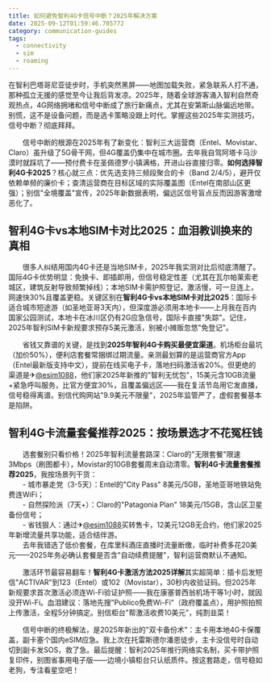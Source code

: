 ```yaml
---
title: 如何避免智利4G卡信号中断？2025年解决方案
date: 2025-09-12T01:59:46.705772
category: communication-guides
tags:
  - connectivity
  - sim
  - roaming
---
```


在智利巴塔哥尼亚徒步时，手机突然黑屏——地图加载失败，紧急联系人打不通，那种孤立无援的感觉至今让我后背发凉。2025年，随着全球游客涌入智利自然奇观热点，4G网络拥堵和信号中断成了旅行新痛点，尤其在安第斯山脉偏远地带。别慌，这不是设备问题，而是选卡策略没跟上时代。掌握这些2025年实测技巧，信号中断？彻底拜拜。

　　信号中断的根源在2025年有了新变化：智利三大运营商（Entel、Movistar、Claro）虽升级了5G骨干网，但4G覆盖仍集中在城市圈。去年我自驾阿塔卡马沙漠时就踩坑了——预付费卡在圣佩德罗小镇满格，开进山谷直接归零。**如何选择智利4G卡2025**？核心就三点：优先选支持三频段聚合的卡（Band 2/4/5），避开仅依赖单频的廉价卡；查清运营商在目标区域的实际覆盖图（Entel在南部山区更强）；别信"全境覆盖"宣传，2025年新数据表明，偏远区信号盲点反而因游客激增恶化了。

## 智利4G卡vs本地SIM卡对比2025：血泪教训换来的真相  
　　很多人纠结用国内4G卡还是当地SIM卡，2025年我实测对比后彻底清醒了。国际4G卡优势明显：免换卡、即插即用，但信号稳定性差（尤其在瓦尔帕莱索老城区，建筑反射导致频繁掉线）；本地SIM卡需护照登记，激活慢，可一旦连上，网速快30%且覆盖更稳。关键区别在**智利4G卡vs本地SIM卡对比2025**：国际卡适合城市短途游（如圣地亚哥3天内），但深度游必须用本地卡——上月我在百内国家公园测试，本地卡在冰川区仍有2G应急信号，国际卡直接"失踪"。记住，2025年智利SIM卡新规要求预存5美元激活，别被小摊贩忽悠"免登记"。

　　省钱又靠谱的关键，是找到**2025年智利4G卡购买最便宜渠道**。机场柜台最坑（加价50%），便利店套餐常捆绑过期流量。亲测最划算的是运营商官方App（Entel最新版支持中文），提前在线买电子卡，落地扫码激活省20%。但更绝的渠道是✈[@esim1088](https://t.me/s/esim1088)，他们家2025年新推的"智利无忧包"，15美元含10GB流量+紧急呼叫服务，比官方便宜30%，且覆盖偏远区——我在复活节岛用它发直播，信号稳得离谱。别信代购网站"9.9美元不限量"，2025年监管严了，虚假套餐基本是陷阱。

## 智利4G卡流量套餐推荐2025：按场景选才不花冤枉钱  
　　选套餐别只看价格！2025年智利流量套路深：Claro的"无限套餐"限速3Mbps（刷图都卡），Movistar的10GB套餐周末自动清零。**智利4G卡流量套餐推荐2025**，我按场景列干货：  
　　- 城市暴走党（3-5天）：Entel的"City Pass" 8美元/5GB，圣地亚哥地铁站免费连WiFi；  
　　- 自然探险派（7天+）：Claro的"Patagonia Plan" 18美元/15GB，含山区卫星备份信号；  
　　- 省钱狠人：通过✈[@esim1088](https://t.me/s/esim1088)买转售卡，12美元12GB无合约，他们家2025年新增流量共享功能，适合结伴游。  
　　去年我错选了低价套餐，在库里科酒庄直播时流量断缴，临时补费多花20美元——2025年务必确认套餐是否含"自动续费提醒"，智利运营商默认不通知。

　　激活环节最容易翻车！**智利4G卡激活方法2025详解**其实超简单：插卡后发短信"ACTIVAR"到123（Entel）或102（Movistar），30秒内收验证码。但2025年新规要求首次激活必须连Wi-Fi验证护照——我在康塞普西翁机场干等1小时，就因没开Wi-Fi。血泪建议：落地先搜"Publico免费Wi-Fi"（政府覆盖点），用护照拍照上传激活，全程5分钟搞定。别信柜台"帮激活收费10美元"，纯割韭菜！

　　信号中断的终极解法，是2025年新出的"双卡备份术"：主卡用本地4G卡保覆盖，副卡塞个国内eSIM应急。我上次在托雷斯德尔潘恩徒步，主卡没信号时自动切到副卡发SOS，救了急。最后提醒：智利2025年推行网络实名制，买卡带护照复印件，别图省事用电子版——边境小镇柜台只认纸质件。按这套路走，信号稳如老狗，专注看星空吧！